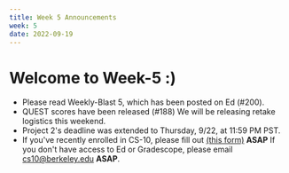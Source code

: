```yaml
---
title: Week 5 Announcements
week: 5
date: 2022-09-19
---
```


# **Welcome to Week-5 :)**

- Please read Weekly-Blast 5, which has been posted on Ed (#200).
- QUEST scores have been released (#188) We will be releasing retake logistics this weekend.
- Project 2's deadline was extended to Thursday, 9/22, at 11:59 PM PST.
- If you've recently enrolled in CS-10, please fill out <a href="https://forms.gle/tYZUvGZWYRVjYuNu5">(this form)</a> <b>ASAP</b> If you don't have access to Ed or Gradescope, please email cs10@berkeley.edu <b>ASAP</b>.
